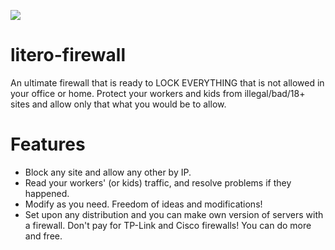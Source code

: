![](https://github.com/TheReactiveMouse/litero-firewall/banner.jpg)
# litero-firewall
An ultimate firewall that is ready to LOCK EVERYTHING that is not allowed in your office or home. Protect your workers and kids from illegal/bad/18+ sites and allow only that what you would be to allow.
# Features
- Block any site and allow any other by IP.
- Read your workers' (or kids) traffic, and resolve problems if they happened.
- Modify as you need. Freedom of ideas and modifications!
- Set upon any distribution and you can make own version of servers with a firewall. Don't pay for TP-Link and Cisco firewalls! You can do more and free.
